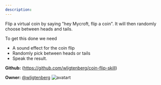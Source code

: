 ```yaml
---
description: 
---
```

Flip a virtual coin by saying "hey Mycroft, flip a coin".
It will then randomly choose between heads and tails.

To get this done we need
- A sound effect for the coin flip
- Randomly pick between heads or tails
- Speak the result.

**Github:** (https://github.com/wligtenberg/coin-flip-skill)

**Owner:** [@wligtenberg](https://github.com/wligtenberg) ![avatart](https://avatars0.githubusercontent.com/u/1241175?v=4)

